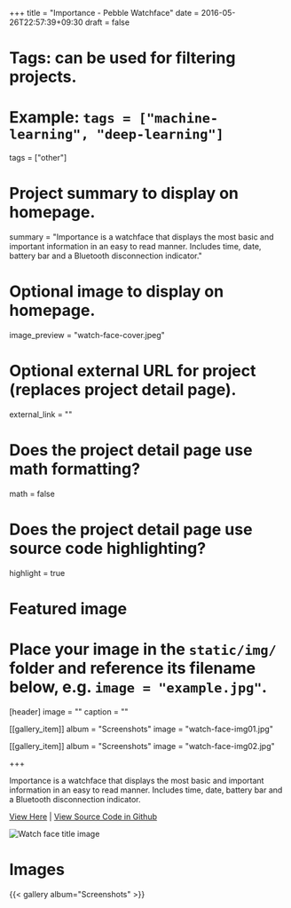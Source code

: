 +++
title = "Importance - Pebble Watchface"
date = 2016-05-26T22:57:39+09:30
draft = false

# Tags: can be used for filtering projects.
# Example: `tags = ["machine-learning", "deep-learning"]`
tags = ["other"]

# Project summary to display on homepage.
summary = "Importance is a watchface that displays the most basic and important information in an easy to read manner. Includes time, date, battery bar and a Bluetooth disconnection indicator."

# Optional image to display on homepage.
image_preview = "watch-face-cover.jpeg"

# Optional external URL for project (replaces project detail page).
external_link = ""

# Does the project detail page use math formatting?
math = false

# Does the project detail page use source code highlighting?
highlight = true

# Featured image
# Place your image in the `static/img/` folder and reference its filename below, e.g. `image = "example.jpg"`.
[header]
image = ""
caption = ""

[[gallery_item]]
album = "Screenshots"
image = "watch-face-img01.jpg"

[[gallery_item]]
album = "Screenshots"
image = "watch-face-img02.jpg"

+++

Importance is a watchface that displays the most basic and important information in an easy to read manner. Includes time, date, battery bar and a Bluetooth disconnection indicator.

[View Here](https://apps.getpebble.com/en_US/application/56cea301fd7a6b2c8a000016?section=watchfaces) | [View Source Code in Github](https://github.com/jackv24/Importance-Pebble-Watchface)

![Watch face title image](/img/watch-face-title.png)

# Images

{{< gallery album="Screenshots" >}}